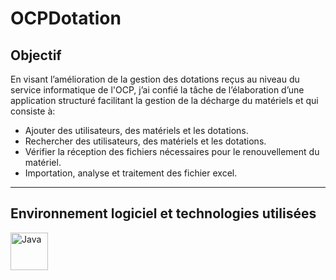 # OCPDotation

## Objectif
En visant l’amélioration de la gestion des dotations reçus au niveau du service informatique de l'OCP, j’ai confié la tâche de l’élaboration d’une application structuré facilitant la gestion de la décharge du matériels et qui consiste à:
* Ajouter des utilisateurs, des matériels et les dotations. 
* Rechercher des utilisateurs, des matériels et les dotations.
* Vérifier la réception des fichiers nécessaires pour le renouvellement du matériel.
* Importation, analyse et traitement des fichier excel.
---
## Environnement logiciel et technologies utilisées
[<img align="left" alt="Java" width="60px" src="https://img.icons8.com/color/48/000000/java-coffee-cup-logo.png" />][java]






[java]: https://icons8.com/icon/13679/java

